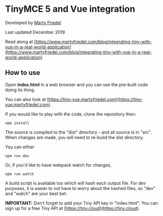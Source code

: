# TinyMCE 5 and Vue integration
Developed by [Marty Friedel](https://www.martyfriedel.com)

Last updated December 2019

Read along at [https://www.martyfriedel.com/blog/integrating-tiny-with-vue-in-a-real-world-application](https://www.martyfriedel.com/blog/integrating-tiny-with-vue-in-a-real-world-application)

## How to use
Open **index.html** in a web browser and you can see the pre-built code doing its thing.

You can also look at [https://tiny-vue.martyfriedel.com](https://tiny-vue.martyfriedel.com)

If you would like to play with the code, clone the repository then:
```
npm install
```

The source is compiled to the "dist" directory - and all source is in "src". When changes are made,
you will need to re-build the dist directory.

You can either 
```
npm run dev
```
Or, if you'd like to have webpack watch for changes,
```
npm run watch
```
A build script is available too which will hash each output file. For dev purposes, it is easier 
to not have to worry about the hashed files, so "dev" and "watch" are your best bet.

**IMPORTANT:** Don't forget to add your Tiny API key in "index.html". You can sign up for a free Tiny API at [https://tiny.cloud](https://tiny.cloud)